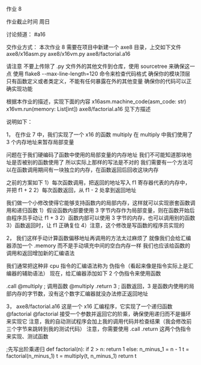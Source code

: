 作业 8

作业截止时间
周日

讨论频道：
#a16

交作业方式：
本次作业 8 需要在项目中新建一个 axe8 目录，上交如下文件
axe8/x16asm.py
axe8/x16vm.py
axe8/factorial.a16

请注意
不要上传除了 .py 文件外的其他文件到仓库，使用 sourcetree 来确保这一点
使用 flake8 --max-line-length=120 命令来检查代码格式
确保你的模块顶层只有函数定义或者类定义，不能有任何暴露在外的其他变量
确保你的代码可以正确实现功能

根据本作业的描述，实现下面的内容
x16asm.machine_code(asm_code: str)
x16vm.run(memory: List[int])
axe8/factorial.a16
见下方描述

说明如下：

1，
在作业 7 中，我们实现了一个 x16 的函数 multiply
在 multiply 中我们使用了 3 个内存地址来暂存局部变量

问题在于我们硬编码了函数中使用的局部变量的内存地址
我们不可能知道那块地址是否被别的函数使用了
所以实际上那样的写法是不对的
我们需要有一个方法可以在函数调用期间有一块独立的内存，在函数返回后回收这块内存

之前的方案如下
1）每次函数调用，把返回的地址写入 f1 寄存器代表的内存中，并把 f1 + 2
2）每次函数返回，从 f1 - 2 处拿到返回地址

我们做一个小修改使得它能够支持函数内的局部内存，这样就可以实现嵌套函数调用和递归函数
1）假设函数内部要使用 3 字节内存作为局部变量，则在函数开始后由程序员手动让 f1 + 3
2）函数内部可以使用 3 字节的内存，也可以调用别的函数
3）函数返回时，让 f1 正确复位
4）注意，这个修改是写函数的程序员实现的

2，
我们这样手动计算函数偏移地址再调用的方法太过麻烦了
就像我们会给汇编器添加一个 .memory 而不是手动填充中间的空白内存一样
我们也应该给函数的调用和返回增加新的汇编语法

我们通常把这种非 cpu 指令的汇编语法称为 伪指令（看起来像是指令实际上是汇编器的辅助语法）
现在，给汇编器添加如下 2 个伪指令来使用函数

.call @multiply ; 调用函数 @multiply
.return 3 ; 函数返回，3 是函数内使用的局部内存的字节数，没有这个数字汇编器就没办法修正返回地址

3，
axe8/factorial.a16
这是一个 x16 汇编程序，它实现了一个递归函数 @factorial
@factorial 接受一个参数并返回它的阶乘，确保使用递归而不是循环来实现它
注意，我的自动测试程序会加上我的调用代码并检查结果（我会修改前三个字节来跳转到我的测试代码）
注意，你需要使用 .call .return 这两个伪指令来实现、测试函数


;先写出阶乘递归
def factorial(n):
    if  2 > n:
        return 1
    else:
        n_minus_1 = n - 1
        t = factorial(n_minus_1)
        t = multiply(t, n_minus_1)
        return t
